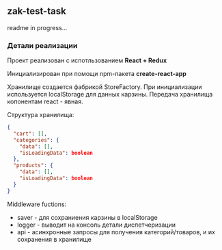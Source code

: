 ## zak-test-task

readme in progress...

### Детали реализации

Проект реализован с испотльзованием **React + Redux**

Инициализирован при помощи npm-пакета **create-react-app**

Хранилище создается фабрикой StoreFactory.
При инициализации используется localStorage для данных карзины.
Передача хранилища копонентам react - явная.

Структура хранилища:

```json
{
  "cart": [],
  "categories": {
    "data": [],
    "isLoadingData": boolean
  },
  "products": {
    "data": [],
    "isLoadingData": boolean
  }
}
```

Middleware fuctions:

- saver - для сохраниения карзины в localStorage
- logger - выводит на консоль детали диспетчеризации
- api - асинхронные запросы для получения категорий/товаров, и их сохранения в хранилище
